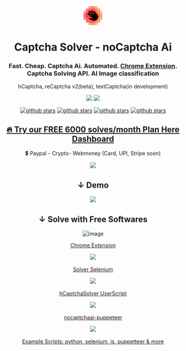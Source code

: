 <div align="center">
<img src="https://github.com/noCaptchaAi/hCaptcha-Solver-UserScript/raw/main/icon.png" alt="Logo" width="50" />
<br />
<h1>Captcha Solver - noCaptcha Ai</h1>
<h3>Fast. Cheap. Captcha Ai. Automated. <a href="https://github.com/noCaptchaAi/noCaptcha_extension">Chrome Extension</a>. Captcha Solving API. AI Image classification</h3>
<p>hCaptcha, reCaptcha v2(beta), textCaptcha(in development)</p>
<p>

<a href="https://t.me/noCaptchaAi" target="_blank"><img src="https://img.shields.io/badge/Telegram-2CA5E0?style=for-the-badge&logo=telegram&logoColor=white"></a>
<a href="https://discord.gg/E7FfzhZqzA" target="_blank"><img src="https://img.shields.io/badge/Discord-7289DA?style=for-the-badge&logo=discord&logoColor=white"></a>

<a href="https://github.com/shimuldn/hCaptchaSolverApi/"><img alt="github stars" src="https://img.shields.io/github/stars/shimuldn/hCaptchaSolverApi?style=for-the-badge"></a>
<a href="https://github.com/shimuldn/hCaptchaSolverApi/"><img alt="github stars" src="https://img.shields.io/npm/v/nocaptchaai-puppeteer?label=npm-puppeteer-solver&style=for-the-badge"></a>
<a href="https://github.com/shimuldn/hCaptchaSolverApi/"><img alt="github stars" src="https://img.shields.io/npm/v/nocaptchasolver?label=npm-selenium-solver&style=for-the-badge"></a>
<a href="https://greasyfork.org/en/scripts/454941-nocaptchaai-hcaptcha-solver"><img alt="github stars" src="https://user-images.githubusercontent.com/4178343/202253849-adb3f27a-24cf-444e-916c-2e58cba00362.png">
</p>



<p  align="center">
<h2>🔥 Try our FREE 6000 solves/month Plan <a href="https://dash.nocaptchaai.com/">Here Dashboard</a></a></h2>
<p> 💲 Paypal - Crypto- Webmoney (Card, UPI, Stripe soon)</p>
</p>

<a target="_blank" href="https://discord.com/invite/E7FfzhZqzA" align="center">
<img src="https://user-images.githubusercontent.com/38348819/221361224-bab6c52e-a935-4963-a83b-d72cc23f8ed0.png" width="250">
</a>

## ↓ Demo
<img src="https://user-images.githubusercontent.com/4178343/180646819-324163a8-0c4c-4571-b01c-2f98ab8a1127.gif" width="850">


## ↓ Solve with Free Softwares

<p>

![image](https://user-images.githubusercontent.com/38348819/221360723-08d3b7bb-2e02-461f-8f0c-ffc18a19ecbf.png)

[Chrome Extension](https://github.com/noCaptchaAi/noCaptcha_extension)

<img src="https://img.icons8.com/fluency/48/000000/selenium-test-automation.png"/>


[Solver Selenium](https://github.com/Hammad69275/NoCaptchaSolver)

<img src="https://img.icons8.com/fluency/48/000000/javascript.png"/>

[hCaptchaSolver UserScript](https://github.com/noCaptchaAi/hCaptchaSolver.user.js)

<img src="https://user-images.githubusercontent.com/10379601/29446482-04f7036a-841f-11e7-9872-91d1fc2ea683.png" width="30px">

[nocaptchaai-puppeteer](https://github.com/noCaptchaAi/nocaptchaai-puppeteer)


<img src="https://img.icons8.com/external-flaticons-lineal-color-flat-icons/38/000000/external-javascript-computer-programming-icons-flaticons-lineal-color-flat-icons.png"/>
  
[Example Scripts: python, selenium, js, puppetteer & more ](https://github.com/shimuldn/hCaptchaSolverApi/tree/main/usage_examples)

</p>
